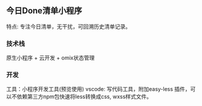 ## 今日Done清单小程序
特点: 专注今日清单，无干扰，可回溯历史清单记录。

### 技术栈
原生小程序 + 云开发 + omix状态管理

### 开发
工具：小程序开发工具(预览使用)
vscode: 写代码工具，附加easy-less 插件，可以不依赖第三方npm包快速将less转换成css, wxss样式文件。



